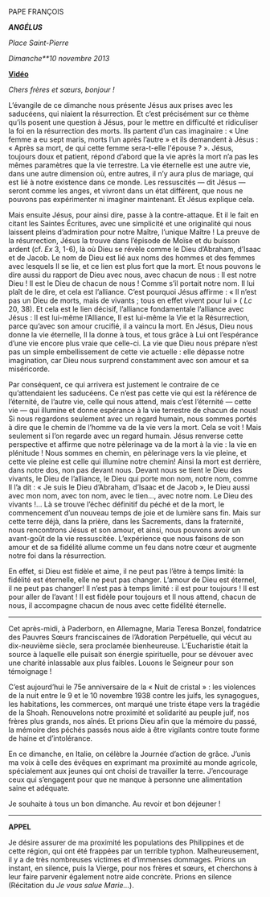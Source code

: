 PAPE FRANÇOIS

***ANGÉLUS***

*Place Saint-Pierre*

*Dimanche**10 novembre 2013*

**[Vidéo](http://player.rv.va/vaticanplayer.asp?language=it&tic=VA_SK1Z3NK1)**

*Chers frères et sœurs, bonjour !*

L’évangile de ce dimanche nous présente Jésus aux prises avec les saducéens, qui niaient la résurrection. Et c’est précisément sur ce thème qu’ils posent une question à Jésus, pour le mettre en difficulté et ridiculiser la foi en la résurrection des morts. Ils partent d’un cas imaginaire : « Une femme a eu sept maris, morts l’un après l’autre » et ils demandent à Jésus : « Après sa mort, de qui cette femme sera-t-elle l'épouse ? ». Jésus, toujours doux et patient, répond d’abord que la vie après la mort n’a pas les mêmes paramètres que la vie terrestre. La vie éternelle est une autre vie, dans une autre dimension où, entre autres, il n’y aura plus de mariage, qui est lié à notre existence dans ce monde. Les ressuscités — dit Jésus — seront comme les anges, et vivront dans un état différent, que nous ne pouvons pas expérimenter ni imaginer maintenant. Et Jésus explique cela.

Mais ensuite Jésus, pour ainsi dire, passe à la contre-attaque. Et il le fait en citant les Saintes Écritures, avec une simplicité et une originalité qui nous laissent pleins d’admiration pour notre Maître, l’unique Maître ! La preuve de la résurrection, Jésus la trouve dans l’épisode de Moïse et du buisson ardent (cf. *Ex* 3, 1-6), là où Dieu se révèle comme le Dieu d’Abraham, d’Isaac et de Jacob. Le nom de Dieu est lié aux noms des hommes et des femmes avec lesquels Il se lie, et ce lien est plus fort que la mort. Et nous pouvons le dire aussi du rapport de Dieu avec nous, avec chacun de nous : Il est notre Dieu ! Il est le Dieu de chacun de nous ! Comme s’il portait notre nom. Il lui plaît de le dire, et cela est l’alliance. C’est pourquoi Jésus affirme : « Il n’est pas un Dieu de morts, mais de vivants ; tous en effet vivent pour lui » ( *Lc* 20, 38). Et cela est le lien décisif, l’alliance fondamentale l’alliance avec Jésus : Il est lui-même l’Alliance, Il est lui-même la Vie et la Résurrection, parce qu’avec son amour crucifié, il a vaincu la mort. En Jésus, Dieu nous donne la vie éternelle, Il la donne à tous, et tous grâce à Lui ont l’espérance d’une vie encore plus vraie que celle-ci. La vie que Dieu nous prépare n’est pas un simple embellissement de cette vie actuelle : elle dépasse notre imagination, car Dieu nous surprend constamment avec son amour et sa miséricorde.

Par conséquent, ce qui arrivera est justement le contraire de ce qu’attendaient les saducéens. Ce n’est pas cette vie qui est la référence de l’éternité, de l’autre vie, celle qui nous attend, mais c’est l’éternité — cette vie — qui illumine et donne espérance à la vie terrestre de chacun de nous! Si nous regardons seulement avec un regard humain, nous sommes portés à dire que le chemin de l’homme va de la vie vers la mort. Cela se voit ! Mais seulement si l’on regarde avec un regard humain. Jésus renverse cette perspective et affirme que notre pèlerinage va de la mort à la vie : la vie en plénitude ! Nous sommes en chemin, en pèlerinage vers la vie pleine, et cette vie pleine est celle qui illumine notre chemin! Ainsi la mort est derrière, dans notre dos, non pas devant nous. Devant nous se tient le Dieu des vivants, le Dieu de l’alliance, le Dieu qui porte mon nom, notre nom, comme Il l’a dit : « Je suis le Dieu d’Abraham, d’Isaac et de Jacob », le Dieu aussi avec mon nom, avec ton nom, avec le tien…, avec notre nom. Le Dieu des vivants !… Là se trouve l’échec définitif du péché et de la mort, le commencement d’un nouveau temps de joie et de lumière sans fin. Mais sur cette terre déjà, dans la prière, dans les Sacrements, dans la fraternité, nous rencontrons Jésus et son amour, et ainsi, nous pouvons avoir un avant-goût de la vie ressuscitée. L’expérience que nous faisons de son amour et de sa fidélité allume comme un feu dans notre cœur et augmente notre foi dans la résurrection.

En effet, si Dieu est fidèle et aime, il ne peut pas l’être à temps limité: la fidélité est éternelle, elle ne peut pas changer. L’amour de Dieu est éternel, il ne peut pas changer! Il n’est pas à temps limité : il est pour toujours ! Il est pour aller de l’avant ! Il est fidèle pour toujours et Il nous attend, chacun de nous, il accompagne chacun de nous avec cette fidélité éternelle.

* * *

Cet après-midi, à Paderborn, en Allemagne, Maria Teresa Bonzel, fondatrice des Pauvres Sœurs franciscaines de l’Adoration Perpétuelle, qui vécut au dix-neuvième siècle, sera proclamée bienheureuse. L’Eucharistie était la source à laquelle elle puisait son énergie spirituelle, pour se dévouer avec une charité inlassable aux plus faibles. Louons le Seigneur pour son témoignage !

C’est aujourd’hui le 75e anniversaire de la « Nuit de cristal » : les violences de la nuit entre le 9 et le 10 novembre 1938 contre les juifs, les synagogues, les habitations, les commerces, ont marqué une triste étape vers la tragédie de la Shoah. Renouvelons notre proximité et solidarité au peuple juif, nos frères plus grands, nos aînés. Et prions Dieu afin que la mémoire du passé, la mémoire des péchés passés nous aide à être vigilants contre toute forme de haine et d’intolérance.

En ce dimanche, en Italie, on célèbre la Journée d’action de grâce. J’unis ma voix à celle des évêques en exprimant ma proximité au monde agricole, spécialement aux jeunes qui ont choisi de travailler la terre. J’encourage ceux qui s’engagent pour que ne manque à personne une alimentation saine et adéquate.

Je souhaite à tous un bon dimanche. Au revoir et bon déjeuner !

* * *

**APPEL**

Je désire assurer de ma proximité les populations des Philippines et de cette région, qui ont été frappées par un terrible typhon. Malheureusement, il y a de très nombreuses victimes et d’immenses dommages. Prions un instant, en silence, puis la Vierge, pour nos frères et sœurs, et cherchons à leur faire parvenir également notre aide concrète. Prions en silence (Récitation du *Je vous salue Marie…*).